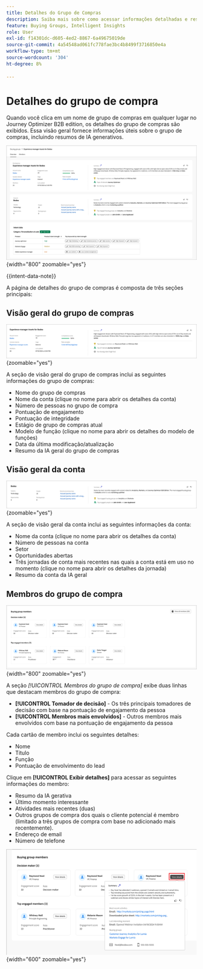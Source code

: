 ```yaml
---
title: Detalhes do Grupo de Compras
description: Saiba mais sobre como acessar informações detalhadas e resumos de IA gerativos para grupos de compra no Journey Optimizer B2B edition.
feature: Buying Groups, Intelligent Insights
role: User
exl-id: f14301dc-d605-4ed2-8867-6a49675019de
source-git-commit: 4a54548ad061fc778fae3bc4b8499f3716850e4a
workflow-type: tm+mt
source-wordcount: '304'
ht-degree: 8%

---
```


# Detalhes do grupo de compra

Quando você clica em um nome de grupo de compras em qualquer lugar no Journey Optimizer B2B edition, os detalhes do grupo de compras são exibidos. Essa visão geral fornece informações úteis sobre o grupo de compras, incluindo resumos de IA generativos.

![Acessar os detalhes do grupo de compras](./assets/buying-group-details.png){width="800" zoomable="yes"}

{{intent-data-note}}

A página de detalhes do grupo de compras é composta de três seções principais:

## Visão geral do grupo de compras

![Visão geral do grupo de compras](./assets/details-page-buying-group-overview.png){zoomable="yes"}

A seção de visão geral do grupo de compras inclui as seguintes informações do grupo de compras:

* Nome do grupo de compras
* Nome da conta (clique no nome para abrir os detalhes da conta)
* Número de pessoas no grupo de compra
* Pontuação de engajamento
* Pontuação de integridade
* Estágio de grupo de compras atual
* Modelo de função (clique no nome para abrir os detalhes do modelo de funções)
* Data da última modificação/atualização
* Resumo da IA geral do grupo de compras

## Visão geral da conta

![Visão geral da conta do grupo de compras](./assets/details-page-buying-group-account-overview.png){zoomable="yes"}

A seção de visão geral da conta inclui as seguintes informações da conta:

* Nome da conta (clique no nome para abrir os detalhes da conta)
* Número de pessoas na conta
* Setor
* Oportunidades abertas
* Três jornadas de conta mais recentes nas quais a conta está em uso no momento (clique no nome para abrir os detalhes da jornada)
* Resumo da conta da IA geral

## Membros do grupo de compra

![Membros do grupo de compra](./assets/details-page-buying-group-members.png){width="800" zoomable="yes"}

A seção _[!UICONTROL Membros do grupo de compra]_ exibe duas linhas que destacam membros do grupo de compra:

* **[!UICONTROL Tomador de decisão]** - Os três principais tomadores de decisão com base na pontuação de engajamento da pessoa
* **[!UICONTROL Membros mais envolvidos]** - Outros membros mais envolvidos com base na pontuação de engajamento da pessoa

Cada cartão de membro inclui os seguintes detalhes:

* Nome
* Título
* Função
* Pontuação de envolvimento do lead

Clique em **[!UICONTROL Exibir detalhes]** para acessar as seguintes informações do membro:

* Resumo da IA gerativa
* Último momento interessante
* Atividades mais recentes (duas)
* Outros grupos de compra dos quais o cliente potencial é membro (limitado a três grupos de compra com base no adicionado mais recentemente).
* Endereço de email
* Número de telefone

![Exibir mais detalhes de um membro do grupo de compras](./assets/details-page-buying-group-members-view-details.png){width="600" zoomable="yes"}
